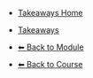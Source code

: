 - [Takeaways Home](./README.md)

- [Takeaways](./Takeaways.md "Takeaways")

- [⬅ Back to Module](../README.md)
- [⬅ Back to Course](../../README.md)

